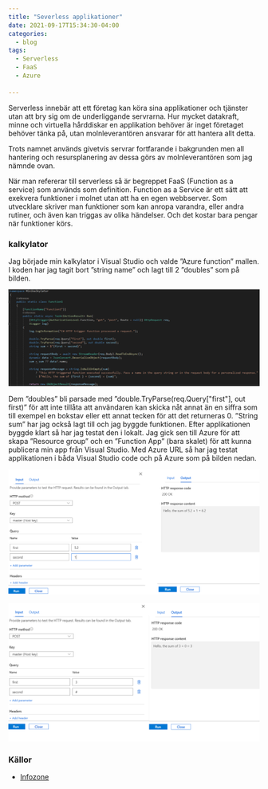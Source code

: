 ```yaml
---
title: "Severless applikationer"
date: 2021-09-17T15:34:30-04:00
categories:
  - blog
tags:
  - Serverless
  - FaaS
  - Azure

---
```


Serverless innebär att ett företag kan köra sina applikationer och tjänster utan att bry sig om de underliggande servrarna. Hur mycket datakraft, minne och virtuella hårddiskar en applikation behöver är inget företaget behöver tänka på, utan molnleverantören ansvarar för att hantera allt detta. 

Trots namnet används givetvis servrar fortfarande i bakgrunden men all hantering och resursplanering av dessa görs av molnleverantören som jag nämnde ovan. 

När man refererar till serverless så är begreppet FaaS (Function as a service) som används som definition. Function as a Service är ett sätt att exekvera funktioner i molnet utan att ha en egen webbserver. Som utvecklare skriver man funktioner som kan anropa varandra, eller andra rutiner, och även kan triggas av olika händelser. Och det kostar bara pengar när funktioner körs. 

### kalkylator

Jag började min kalkylator i Visual Studio och valde ”Azure function” mallen. I koden har jag tagit bort ”string name” och lagt till 2 ”doubles” som på bilden.

![Koden](/assets/images/code.png)  

Dem ”doubles” bli parsade med ”double.TryParse(req.Query["first"], out first)” för att inte tillåta att användaren kan skicka nåt annat än en siffra som till exempel en bokstav eller ett annat tecken för att det returneras 0. ”String sum” har jag också lagt till och jag byggde funktionen. Efter applikationen byggde klart så har jag testat den i lokalt. Jag gick sen till Azure för att skapa ”Resource group” och en ”Function App” (bara skalet) för att kunna publicera min app från Visual Studio. Med Azure URL så har jag testat applikationen i båda Visual Studio code och på Azure som på bilden nedan.

![Test 1](/assets/images/testazure.png)

![Test 2](/assets/images/testazure2.png)

### Källor 
- [Infozone](https://www.infozone.se/2021/06/21/vad-ar-serverless/)


